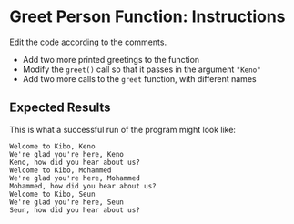 # Greet Person Function: Instructions  

Edit the code according to the comments.

* Add two more printed greetings to the function
* Modify the `greet()` call so that it passes in the argument `"Keno"`
* Add two more calls to the `greet` function, with different names

## Expected Results

This is what a successful run of the program might look like:

```
Welcome to Kibo, Keno
We're glad you're here, Keno
Keno, how did you hear about us?
Welcome to Kibo, Mohammed
We're glad you're here, Mohammed
Mohammed, how did you hear about us?
Welcome to Kibo, Seun
We're glad you're here, Seun
Seun, how did you hear about us?
```